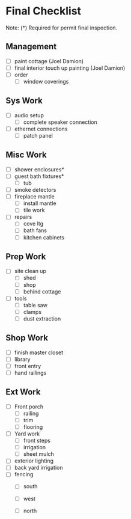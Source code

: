 # Final Checklist

Note: (*) Required for permit final inspection.

## Management

- [ ] paint cottage (Joel Damion)
- [ ] final interior touch up painting (Joel Damion)
- [ ] order
  - [ ] window coverings

## Sys Work

- [ ] audio setup
  - [ ] complete speaker connection
- [ ] ethernet connections
  - [ ] patch panel

## Misc Work

- [ ] shower enclosures*
- [ ] guest bath fixtures*
  - [ ] tub
- [ ] smoke detectors
- [ ] fireplace mantle
  - [ ] install mantle
  - [ ] tile work
- [ ] repairs
  - [ ] cove ltg
  - [ ] bath fans
  - [ ] kitchen cabinets

## Prep Work

- [ ] site clean up
  - [ ] shed
  - [ ] shop
  - [ ] behind cottage
- [ ] tools
  - [ ] table saw
  - [ ] clamps
  - [ ] dust extraction

## Shop Work

- [ ] finish master closet
- [ ] library
- [ ] front entry
- [ ] hand railings

## Ext Work

- [ ] Front porch 
  - [ ] railing
  - [ ] trim
  - [ ] flooring
- [ ] Yard work
  - [ ] front steps
  - [ ] irrigation
  - [ ] sheet mulch
- [ ] exterior lighting
- [ ] back yard irrigation
- [ ] fencing
  - [ ] south
  - [ ] west
  - [ ] north



